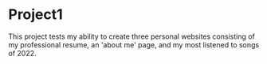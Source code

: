 # Project1
This project tests my ability to create three personal websites consisting of my professional resume, an 'about me' page, and my most listened to songs of 2022. 
